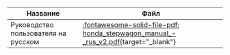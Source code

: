 | Название                            | Файл                                                                                                                                       |
|-------------------------------------|--------------------------------------------------------------------------------------------------------------------------------------------|
| Руководство пользователя на русском | [:fontawesome-solid-file-pdf: honda_stepwagon_manual_-_rus_v2.pdf](/assets/downloads/honda_stepwagon_manual_-_rus_v2.pdf){target="_blank"} |
